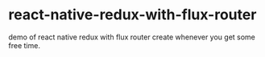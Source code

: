 # react-native-redux-with-flux-router
demo of react native redux with flux router
create whenever you get some free time.
